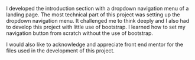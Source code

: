 I developed the introduction section with a dropdown navigation menu of a landing page. The most technical part of this project was setting up the dropdown navigation menu. It challenged me to think deeply and I also had to develop this project with little use of bootstrap. I learned how to set my navigation button from scratch without the use of bootstrap.

I would also like to acknowledge and appreciate front end mentor for the files used in the development of this project.
